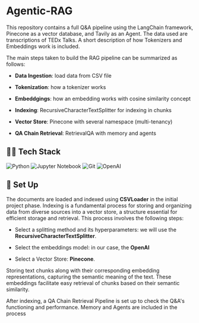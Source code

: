 # Agentic-RAG

This repository contains a full Q&A pipeline using the LangChain framework, Pinecone as a vector database, and Tavily as an Agent. The data used are transcriptions of TEDx Talks. A short description of how Tokenizers and Embeddings work is included.

The main steps taken to build the RAG pipeline can be summarized as follows:

* **Data Ingestion**: load data from CSV file

* **Tokenization**: how a tokenizer works

* **Embeddgings**: how an embedding works with cosine similarity concept

* **Indexing**: RecursiveCharacterTextSplitter for indexing in chunks

* **Vector Store**: Pinecone with several namespace (multi-tenancy)

* **QA Chain Retrieval**: RetrievalQA with memory and agents

## 👨‍💻 **Tech Stack**

![Python](https://img.shields.io/badge/python-3670A0?style=for-the-badge&logo=python&logoColor=ffdd54)
![Jupyter Notebook](https://img.shields.io/badge/jupyter-%23FA0F00.svg?style=for-the-badge&logo=jupyter&logoColor=white)
![Git](https://img.shields.io/badge/git-%23F05033.svg?style=for-the-badge&logo=git&logoColor=white)
![OpenAI](https://img.shields.io/badge/OpenAI-74aa9c?style=for-the-badge&logo=openai&logoColor=white)


## 📐 Set Up

The documents are loaded and indexed using **CSVLoader** in the initial project phase. Indexing is a fundamental process for storing and organizing data from diverse sources into a vector store, a structure essential for efficient storage and retrieval. This process involves the following steps:

- Select a splitting method and its hyperparameters: we will use the **RecursiveCharacterTextSplitter**.

- Select the embeddings model: in our case, the **OpenAI**

- Select a Vector Store: **Pinecone**.

Storing text chunks along with their corresponding embedding representations, capturing the semantic meaning of the text. These embeddings facilitate easy retrieval of chunks based on their semantic similarity. 

After indexing, a QA Chain Retrieval Pipeline is set up to check the Q&A's functioning and performance. Memory and Agents are included in the process


